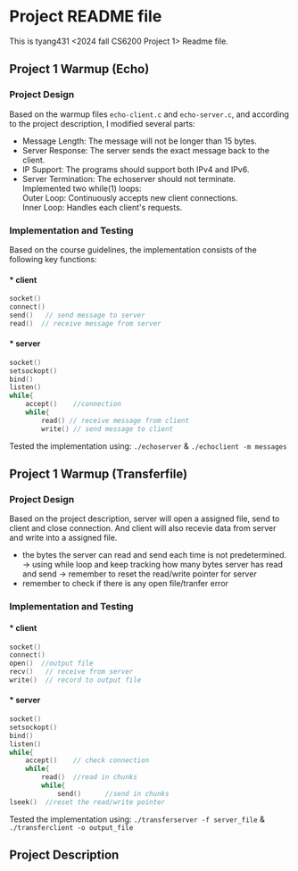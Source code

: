 # Project README file

This is tyang431 <2024 fall CS6200 Project 1> Readme file.  

## Project 1 Warmup (Echo)
### Project Design  
Based on the warmup files ```echo-client.c``` and ```echo-server.c```, and according to the project description, I modified several parts: 
  
* Message Length: The message will not be longer than 15 bytes.  
* Server Response: The server sends the exact message back to the client.  
* IP Support: The programs should support both IPv4 and IPv6.  
* Server Termination: The echoserver should not terminate.  
	Implemented two while(1) loops:  
	Outer Loop: Continuously accepts new client connections.  
	Inner Loop: Handles each client's requests.  
 
### Implementation and Testing
Based on the course guidelines, the implementation consists of the following key functions:   

#### * client
```c
socket() 
connect() 
send()   // send message to server
read()  // receive message from server  
```
#### * server
```c
socket()  
setsockopt()  
bind()   
listen()  
while{  
	accept() 	//connection  
	while{  
		read() // receive message from client  
		write() // send message to client
```
Tested the implementation using: ```./echoserver``` & ```./echoclient -m messages```


## Project 1 Warmup (Transferfile)
### Project Design  
Based on the project description, server will open a assigned file, send to client and close connection. And client will also recevie data from server and write into a assigned file. 
  
* the bytes the server can read and send each time is not predetermined.  
	-> using while loop and keep tracking how many bytes server has read and send
  	-> remember to reset the read/write pointer for server  
* remember to check if there is any open file/tranfer error
 
### Implementation and Testing
#### * client
```c
socket() 
connect()  
open()  //output file  
recv()   // receive from server 
write()  // record to output file  
```
#### * server
```c
socket()  
setsockopt()  
bind()   
listen()  
while{  
	accept() 	// check connection  
	while{  
		read()  //read in chunks
		while{
			send()		//send in chunks
lseek()	 //reset the read/write pointer
```
Tested the implementation using: ```./transferserver -f server_file``` & ```./transferclient -o output_file```

## Project Description
